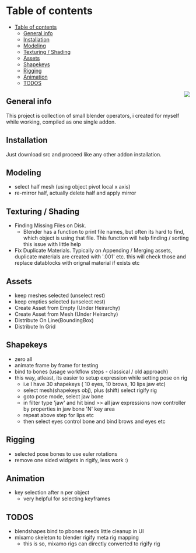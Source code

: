 # Table of contents

- [Table of contents](#table-of-contents)
  - [General info](#general-info)
  - [Installation](#installation)
  - [Modeling](#modeling)
  - [Texturing / Shading](#texturing--shading)
  - [Assets](#assets)
  - [Shapekeys](#shapekeys)
  - [Rigging](#rigging)
  - [Animation](#animation)
  - [TODOS](#todos)

<p align="right"><img style="float: right;" src="./screenshots/wip_2020_01_31.jpg"></p>

## General info

This project is collection of small blender operators, i created for myself while working, compiled as one single addon.

## Installation

Just download src and proceed like any other addon installation.

## Modeling

- select half mesh (using object pivot local x axis)
- re-mirror half, actually delete half and apply mirror

## Texturing / Shading

- Finding Missing Files on Disk.
  - Blender has a function to print file names, but often its hard to find, which object is using that file. This function will help finding / sorting this issue with little help
- Fix Duplicate Materials. Typically on Appending / Merging assets, duplicate materials are created with '.001' etc. this will check those and replace datablocks with orignal material if exists etc

## Assets

- keep meshes selected (unselect rest)
- keep empties selected (unselect rest)
- Create Asset from Empty (Under Heirarchy)
- Create Asset from Mesh (Under Heirarchy)
- Distribute On Line(BoundingBox)
- Distribute In Grid

## Shapekeys

- zero all
- animate frame by frame for testing
- bind to bones (usage workflow steps - classical / old approach)
- this way, atleast, its easier to setup expression while setting pose on rig
  - i.e I have 30 shapekeys ( 10 eyes, 10 brows, 10 lips jaw etc)
  - select mesh(shapekeys obj), plus (shift) select rigify rig
  - goto pose mode, select jaw bone
  - in filter type 'jaw' and hit bind >> all jaw expressions now controller by properties in jaw bone 'N' key area
  - repeat above step for lips etc
  - then select eyes control bone and bind brows and eyes etc

## Rigging

- selected pose bones to use euler rotations
- remove one sided widgets in rigify, less work :)

## Animation

- key selection after n per object
  - very helpful for selecting keyframes

## TODOS

- blendshapes bind to pbones needs little cleanup in UI
- mixamo skeleton to blender rigify meta rig mapping
  - this is so, mixamo rigs can directly converted to rigify rig